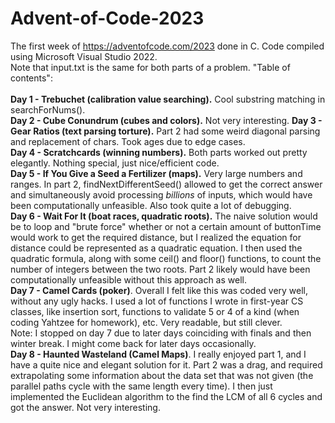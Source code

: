 # Advent-of-Code-2023
The first week of https://adventofcode.com/2023 done in C.
Code compiled using Microsoft Visual Studio 2022.\
Note that input.txt is the same for both parts of a problem.
"Table of contents":\
\
**Day 1 - Trebuchet (calibration value searching).** Cool substring matching in searchForNums().\
**Day 2 - Cube Conundrum (cubes and colors).** Not very interesting.
**Day 3 - Gear Ratios (text parsing torture).** Part 2 had some weird diagonal parsing and replacement of chars. Took ages due to edge cases.\
**Day 4 - Scratchcards (winning numbers).** Both parts worked out pretty elegantly. Nothing special, just nice/efficient code.\
**Day 5 - If You Give a Seed a Fertilizer (maps).** Very large numbers and ranges. In part 2, findNextDifferentSeed() allowed to get the correct answer and simultaneously avoid processing *billions* of inputs, which would have been computationally unfeasible. Also took quite a lot of debugging.\
**Day 6 - Wait For It (boat races, quadratic roots).** The naive solution would be to loop and "brute force" whether or not a certain amount of buttonTime would work to get the required distance, but I realized the equation for distance could be represented as a quadratic equation. I then used the quadratic formula, along with some ceil() and floor() functions, to count the number of integers between the two roots. Part 2 likely would have been computationally unfeasible without this approach as well.\
**Day 7 - Camel Cards (poker)**. Overall I felt like this was coded very well, without any ugly hacks. I used a lot of functions I wrote in first-year CS classes, like insertion sort, functions to validate 5 or 4 of a kind (when coding Yahtzee for homework), etc. Very readable, but still clever.\
Note: I stopped on day 7 due to later days coinciding with finals and then winter break. I might come back for later days occasionally.\
**Day 8 - Haunted Wasteland (Camel Maps)**. I really enjoyed part 1, and I have a quite nice and elegant solution for it. Part 2 was a drag, and required extrapolating some information about the data set that was not given (the parallel paths cycle with the same length every time). I then just implemented the Euclidean algorithm to the find the LCM of all 6 cycles and got the answer. Not very interesting.
